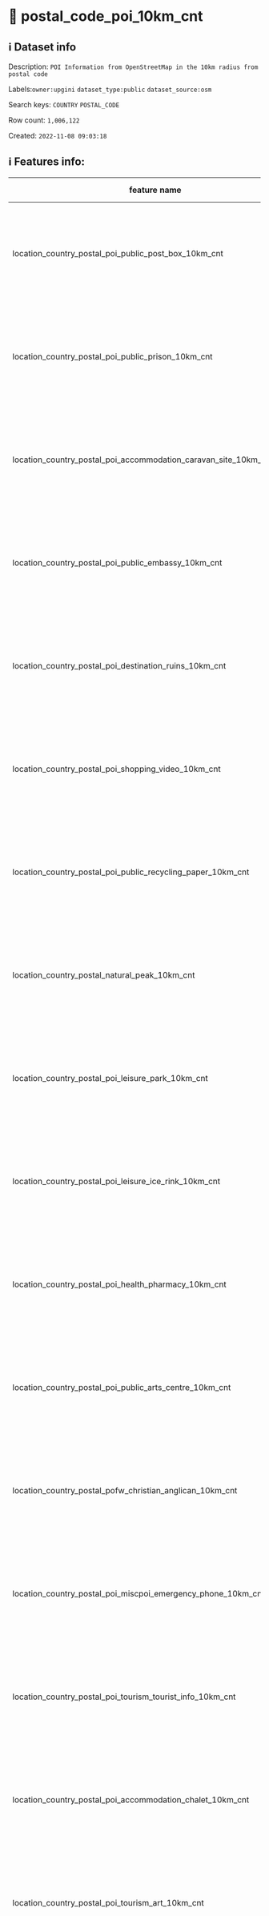 # 📖 postal_code_poi_10km_cnt 
## ℹ️ Dataset info 
Description: `POI Information from OpenStreetMap in the 10km radius from postal code` 

Labels:`owner:upgini` `dataset_type:public` `dataset_source:osm` 

Search keys: `COUNTRY` `POSTAL_CODE`

Row count: `1,006,122`

Created: `2022-11-08 09:03:18` 

## ℹ️ Features info:
|feature name|feature type|descrition|
|---|---|---|
|location_country_postal_poi_public_post_box_10km_cnt|INTEGER|Number of specific type osm objects in 10km radius from postal code|
|location_country_postal_poi_public_prison_10km_cnt|INTEGER|Number of specific type osm objects in 10km radius from postal code|
|location_country_postal_poi_accommodation_caravan_site_10km_cnt|INTEGER|Number of specific type osm objects in 10km radius from postal code|
|location_country_postal_poi_public_embassy_10km_cnt|INTEGER|Number of specific type osm objects in 10km radius from postal code|
|location_country_postal_poi_destination_ruins_10km_cnt|INTEGER|Number of specific type osm objects in 10km radius from postal code|
|location_country_postal_poi_shopping_video_10km_cnt|INTEGER|Number of specific type osm objects in 10km radius from postal code|
|location_country_postal_poi_public_recycling_paper_10km_cnt|INTEGER|Number of specific type osm objects in 10km radius from postal code|
|location_country_postal_natural_peak_10km_cnt|INTEGER|Number of specific type osm objects in 10km radius from postal code|
|location_country_postal_poi_leisure_park_10km_cnt|INTEGER|Number of specific type osm objects in 10km radius from postal code|
|location_country_postal_poi_leisure_ice_rink_10km_cnt|INTEGER|Number of specific type osm objects in 10km radius from postal code|
|location_country_postal_poi_health_pharmacy_10km_cnt|INTEGER|Number of specific type osm objects in 10km radius from postal code|
|location_country_postal_poi_public_arts_centre_10km_cnt|INTEGER|Number of specific type osm objects in 10km radius from postal code|
|location_country_postal_pofw_christian_anglican_10km_cnt|INTEGER|Number of specific type osm objects in 10km radius from postal code|
|location_country_postal_poi_miscpoi_emergency_phone_10km_cnt|INTEGER|Number of specific type osm objects in 10km radius from postal code|
|location_country_postal_poi_tourism_tourist_info_10km_cnt|INTEGER|Number of specific type osm objects in 10km radius from postal code|
|location_country_postal_poi_accommodation_chalet_10km_cnt|INTEGER|Number of specific type osm objects in 10km radius from postal code|
|location_country_postal_poi_tourism_art_10km_cnt|INTEGER|Number of specific type osm objects in 10km radius from postal code|
|location_country_postal_poi_shopping_beverages_10km_cnt|INTEGER|Number of specific type osm objects in 10km radius from postal code|
|location_country_postal_poi_miscpoi_water_mill_10km_cnt|INTEGER|Number of specific type osm objects in 10km radius from postal code|
|location_country_postal_poi_public_graveyard_10km_cnt|INTEGER|Number of specific type osm objects in 10km radius from postal code|
|location_country_postal_poi_destination_viewpoint_10km_cnt|INTEGER|Number of specific type osm objects in 10km radius from postal code|
|location_country_postal_poi_shopping_car_wash_10km_cnt|INTEGER|Number of specific type osm objects in 10km radius from postal code|
|location_country_postal_pofw_muslim_10km_cnt|INTEGER|Number of specific type osm objects in 10km radius from postal code|
|location_country_postal_poi_tourism_tourist_board_10km_cnt|INTEGER|Number of specific type osm objects in 10km radius from postal code|
|location_country_postal_poi_public_courthouse_10km_cnt|INTEGER|Number of specific type osm objects in 10km radius from postal code|
|location_country_postal_poi_destination_fort_10km_cnt|INTEGER|Number of specific type osm objects in 10km radius from postal code|
|location_country_postal_poi_miscpoi_tower_comms_10km_cnt|INTEGER|Number of specific type osm objects in 10km radius from postal code|
|location_country_postal_poi_shopping_sports_10km_cnt|INTEGER|Number of specific type osm objects in 10km radius from postal code|
|location_country_postal_poi_public_library_10km_cnt|INTEGER|Number of specific type osm objects in 10km radius from postal code|
|location_country_postal_poi_catering_pub_10km_cnt|INTEGER|Number of specific type osm objects in 10km radius from postal code|
|location_country_postal_poi_shopping_supermarket_10km_cnt|INTEGER|Number of specific type osm objects in 10km radius from postal code|
|location_country_postal_poi_public_recycling_metal_10km_cnt|INTEGER|Number of specific type osm objects in 10km radius from postal code|
|location_country_postal_pofw_jewish_10km_cnt|INTEGER|Number of specific type osm objects in 10km radius from postal code|
|location_country_postal_poi_destination_theme_park_10km_cnt|INTEGER|Number of specific type osm objects in 10km radius from postal code|
|location_country_postal_poi_shopping_vending_cigarette_10km_cnt|INTEGER|Number of specific type osm objects in 10km radius from postal code|
|location_country_postal_poi_health_doctors_10km_cnt|INTEGER|Number of specific type osm objects in 10km radius from postal code|
|location_country_postal_poi_miscpoi_water_works_10km_cnt|INTEGER|Number of specific type osm objects in 10km radius from postal code|
|location_country_postal_poi_public_post_office_10km_cnt|INTEGER|Number of specific type osm objects in 10km radius from postal code|
|location_country_postal_poi_shopping_florist_10km_cnt|INTEGER|Number of specific type osm objects in 10km radius from postal code|
|location_country_postal_poi_shopping_car_rental_10km_cnt|INTEGER|Number of specific type osm objects in 10km radius from postal code|
|location_country_postal_pofw_christian_methodist_10km_cnt|INTEGER|Number of specific type osm objects in 10km radius from postal code|
|location_country_postal_poi_accommodation_camp_site_10km_cnt|INTEGER|Number of specific type osm objects in 10km radius from postal code|
|location_country_postal_poi_catering_food_court_10km_cnt|INTEGER|Number of specific type osm objects in 10km radius from postal code|
|location_country_postal_poi_shopping_car_10km_cnt|INTEGER|Number of specific type osm objects in 10km radius from postal code|
|location_country_postal_poi_shopping_bicycle_10km_cnt|INTEGER|Number of specific type osm objects in 10km radius from postal code|
|location_country_postal_poi_shopping_books_10km_cnt|INTEGER|Number of specific type osm objects in 10km radius from postal code|
|location_country_postal_poi_miscpoi_hunting_stand_10km_cnt|INTEGER|Number of specific type osm objects in 10km radius from postal code|
|location_country_postal_poi_leisure_golf_course_10km_cnt|INTEGER|Number of specific type osm objects in 10km radius from postal code|
|location_country_postal_poi_shopping_greengrocer_10km_cnt|INTEGER|Number of specific type osm objects in 10km radius from postal code|
|location_country_postal_poi_miscpoi_bench_10km_cnt|INTEGER|Number of specific type osm objects in 10km radius from postal code|
|location_country_postal_poi_leisure_dog_park_10km_cnt|INTEGER|Number of specific type osm objects in 10km radius from postal code|
|location_country_postal_poi_shopping_department_store_10km_cnt|INTEGER|Number of specific type osm objects in 10km radius from postal code|
|location_country_postal_poi_shopping_shoes_10km_cnt|INTEGER|Number of specific type osm objects in 10km radius from postal code|
|location_country_postal_natural_mine_10km_cnt|INTEGER|Number of specific type osm objects in 10km radius from postal code|
|location_country_postal_poi_shopping_hairdresser_10km_cnt|INTEGER|Number of specific type osm objects in 10km radius from postal code|
|location_country_postal_poi_shopping_computer_10km_cnt|INTEGER|Number of specific type osm objects in 10km radius from postal code|
|location_country_postal_poi_accommodation_alpine_hut_10km_cnt|INTEGER|Number of specific type osm objects in 10km radius from postal code|
|location_country_postal_poi_destination_memorial_10km_cnt|INTEGER|Number of specific type osm objects in 10km radius from postal code|
|location_country_postal_poi_public_university_10km_cnt|INTEGER|Number of specific type osm objects in 10km radius from postal code|
|location_country_postal_poi_catering_biergarten_10km_cnt|INTEGER|Number of specific type osm objects in 10km radius from postal code|
|location_country_postal_pofw_christian_mormon_10km_cnt|INTEGER|Number of specific type osm objects in 10km radius from postal code|
|location_country_postal_poi_shopping_doityourself_10km_cnt|INTEGER|Number of specific type osm objects in 10km radius from postal code|
|location_country_postal_poi_accommodation_shelter_10km_cnt|INTEGER|Number of specific type osm objects in 10km radius from postal code|
|location_country_postal_poi_shopping_furniture_10km_cnt|INTEGER|Number of specific type osm objects in 10km radius from postal code|
|location_country_postal_poi_destination_zoo_10km_cnt|INTEGER|Number of specific type osm objects in 10km radius from postal code|
|location_country_postal_natural_volcano_10km_cnt|INTEGER|Number of specific type osm objects in 10km radius from postal code|
|location_country_postal_poi_public_marketplace_10km_cnt|INTEGER|Number of specific type osm objects in 10km radius from postal code|
|location_country_postal_poi_miscpoi_emergency_access_10km_cnt|INTEGER|Number of specific type osm objects in 10km radius from postal code|
|location_country_postal_poi_shopping_butcher_10km_cnt|INTEGER|Number of specific type osm objects in 10km radius from postal code|
|location_country_postal_poi_destination_battlefield_10km_cnt|INTEGER|Number of specific type osm objects in 10km radius from postal code|
|location_country_postal_poi_catering_restaurant_10km_cnt|INTEGER|Number of specific type osm objects in 10km radius from postal code|
|location_country_postal_poi_miscpoi_wastewater_plant_10km_cnt|INTEGER|Number of specific type osm objects in 10km radius from postal code|
|location_country_postal_poi_public_recycling_clothes_10km_cnt|INTEGER|Number of specific type osm objects in 10km radius from postal code|
|location_country_postal_pofw_shinto_10km_cnt|INTEGER|Number of specific type osm objects in 10km radius from postal code|
|location_country_postal_poi_destination_wayside_cross_10km_cnt|INTEGER|Number of specific type osm objects in 10km radius from postal code|
|location_country_postal_natural_cliff_10km_cnt|INTEGER|Number of specific type osm objects in 10km radius from postal code|
|location_country_postal_poi_leisure_cinema_10km_cnt|INTEGER|Number of specific type osm objects in 10km radius from postal code|
|location_country_postal_poi_tourism_tourist_guidepost_10km_cnt|INTEGER|Number of specific type osm objects in 10km radius from postal code|
|location_country_postal_poi_miscpoi_tower_observation_10km_cnt|INTEGER|Number of specific type osm objects in 10km radius from postal code|
|location_country_postal_poi_shopping_optician_10km_cnt|INTEGER|Number of specific type osm objects in 10km radius from postal code|
|location_country_postal_poi_miscpoi_camera_surveillance_10km_cnt|INTEGER|Number of specific type osm objects in 10km radius from postal code|
|location_country_postal_poi_accommodation_guest_house_10km_cnt|INTEGER|Number of specific type osm objects in 10km radius from postal code|
|location_country_postal_poi_shopping_mobile_phone_10km_cnt|INTEGER|Number of specific type osm objects in 10km radius from postal code|
|location_country_postal_poi_destination_monument_10km_cnt|INTEGER|Number of specific type osm objects in 10km radius from postal code|
|location_country_postal_poi_shopping_toys_10km_cnt|INTEGER|Number of specific type osm objects in 10km radius from postal code|
|location_country_postal_poi_health_dentist_10km_cnt|INTEGER|Number of specific type osm objects in 10km radius from postal code|
|location_country_postal_poi_miscpoi_toilet_10km_cnt|INTEGER|Number of specific type osm objects in 10km radius from postal code|
|location_country_postal_poi_public_college_10km_cnt|INTEGER|Number of specific type osm objects in 10km radius from postal code|
|location_country_postal_poi_accommodation_motel_10km_cnt|INTEGER|Number of specific type osm objects in 10km radius from postal code|
|location_country_postal_poi_health_veterinary_10km_cnt|INTEGER|Number of specific type osm objects in 10km radius from postal code|
|location_country_postal_pofw_christian_catholic_10km_cnt|INTEGER|Number of specific type osm objects in 10km radius from postal code|
|location_country_postal_poi_destination_attraction_10km_cnt|INTEGER|Number of specific type osm objects in 10km radius from postal code|
|location_country_postal_poi_public_school_10km_cnt|INTEGER|Number of specific type osm objects in 10km radius from postal code|
|location_country_postal_poi_leisure_nightclub_10km_cnt|INTEGER|Number of specific type osm objects in 10km radius from postal code|
|location_country_postal_pofw_christian_protestant_10km_cnt|INTEGER|Number of specific type osm objects in 10km radius from postal code|
|location_country_postal_pofw_christian_10km_cnt|INTEGER|Number of specific type osm objects in 10km radius from postal code|
|location_country_postal_poi_shopping_car_repair_10km_cnt|INTEGER|Number of specific type osm objects in 10km radius from postal code|
|location_country_postal_pofw_hindu_10km_cnt|INTEGER|Number of specific type osm objects in 10km radius from postal code|
|location_country_postal_poi_catering_cafe_10km_cnt|INTEGER|Number of specific type osm objects in 10km radius from postal code|
|location_country_postal_poi_public_town_hall_10km_cnt|INTEGER|Number of specific type osm objects in 10km radius from postal code|
|location_country_postal_poi_leisure_stadium_10km_cnt|INTEGER|Number of specific type osm objects in 10km radius from postal code|
|location_country_postal_poi_public_recycling_glass_10km_cnt|INTEGER|Number of specific type osm objects in 10km radius from postal code|
|location_country_postal_poi_miscpoi_lighthouse_10km_cnt|INTEGER|Number of specific type osm objects in 10km radius from postal code|
|location_country_postal_poi_public_public_building_10km_cnt|INTEGER|Number of specific type osm objects in 10km radius from postal code|
|location_country_postal_poi_miscpoi_drinking_water_10km_cnt|INTEGER|Number of specific type osm objects in 10km radius from postal code|
|location_country_postal_poi_public_telephone_10km_cnt|INTEGER|Number of specific type osm objects in 10km radius from postal code|
|location_country_postal_natural_beach_10km_cnt|INTEGER|Number of specific type osm objects in 10km radius from postal code|
|location_country_postal_poi_leisure_playground_10km_cnt|INTEGER|Number of specific type osm objects in 10km radius from postal code|
|location_country_postal_poi_shopping_kiosk_10km_cnt|INTEGER|Number of specific type osm objects in 10km radius from postal code|
|location_country_postal_poi_shopping_mall_10km_cnt|INTEGER|Number of specific type osm objects in 10km radius from postal code|
|location_country_postal_poi_public_nursing_home_10km_cnt|INTEGER|Number of specific type osm objects in 10km radius from postal code|
|location_country_postal_poi_leisure_tennis_court_10km_cnt|INTEGER|Number of specific type osm objects in 10km radius from postal code|
|location_country_postal_poi_leisure_theatre_10km_cnt|INTEGER|Number of specific type osm objects in 10km radius from postal code|
|location_country_postal_poi_shopping_convenience_10km_cnt|INTEGER|Number of specific type osm objects in 10km radius from postal code|
|location_country_postal_poi_shopping_outdoor_10km_cnt|INTEGER|Number of specific type osm objects in 10km radius from postal code|
|location_country_postal_pofw_muslim_sunni_10km_cnt|INTEGER|Number of specific type osm objects in 10km radius from postal code|
|location_country_postal_pofw_christian_orthodox_10km_cnt|INTEGER|Number of specific type osm objects in 10km radius from postal code|
|location_country_postal_pofw_christian_lutheran_10km_cnt|INTEGER|Number of specific type osm objects in 10km radius from postal code|
|location_country_postal_poi_miscpoi_water_tower_10km_cnt|INTEGER|Number of specific type osm objects in 10km radius from postal code|
|location_country_postal_poi_public_police_10km_cnt|INTEGER|Number of specific type osm objects in 10km radius from postal code|
|location_country_postal_poi_health_hospital_10km_cnt|INTEGER|Number of specific type osm objects in 10km radius from postal code|
|location_country_postal_poi_tourism_archaeological_10km_cnt|INTEGER|Number of specific type osm objects in 10km radius from postal code|
|location_country_postal_pofw_christian_baptist_10km_cnt|INTEGER|Number of specific type osm objects in 10km radius from postal code|
|location_country_postal_pofw_taoist_10km_cnt|INTEGER|Number of specific type osm objects in 10km radius from postal code|
|location_country_postal_poi_money_atm_10km_cnt|INTEGER|Number of specific type osm objects in 10km radius from postal code|
|location_country_postal_poi_miscpoi_fire_hydrant_10km_cnt|INTEGER|Number of specific type osm objects in 10km radius from postal code|
|location_country_postal_poi_shopping_gift_10km_cnt|INTEGER|Number of specific type osm objects in 10km radius from postal code|
|location_country_postal_poi_tourism_tourist_map_10km_cnt|INTEGER|Number of specific type osm objects in 10km radius from postal code|
|location_country_postal_poi_shopping_bicycle_rental_10km_cnt|INTEGER|Number of specific type osm objects in 10km radius from postal code|
|location_country_postal_poi_accommodation_hotel_10km_cnt|INTEGER|Number of specific type osm objects in 10km radius from postal code|
|location_country_postal_poi_leisure_swimming_pool_10km_cnt|INTEGER|Number of specific type osm objects in 10km radius from postal code|
|location_country_postal_poi_shopping_clothes_10km_cnt|INTEGER|Number of specific type osm objects in 10km radius from postal code|
|location_country_postal_poi_shopping_beauty_10km_cnt|INTEGER|Number of specific type osm objects in 10km radius from postal code|
|location_country_postal_poi_shopping_vending_machine_10km_cnt|INTEGER|Number of specific type osm objects in 10km radius from postal code|
|location_country_postal_poi_destination_picnic_site_10km_cnt|INTEGER|Number of specific type osm objects in 10km radius from postal code|
|location_country_postal_poi_public_recycling_10km_cnt|INTEGER|Number of specific type osm objects in 10km radius from postal code|
|location_country_postal_poi_destination_wayside_shrine_10km_cnt|INTEGER|Number of specific type osm objects in 10km radius from postal code|
|location_country_postal_poi_shopping_car_sharing_10km_cnt|INTEGER|Number of specific type osm objects in 10km radius from postal code|
|location_country_postal_natural_spring_10km_cnt|INTEGER|Number of specific type osm objects in 10km radius from postal code|
|location_country_postal_pofw_sikh_10km_cnt|INTEGER|Number of specific type osm objects in 10km radius from postal code|
|location_country_postal_poi_public_kindergarten_10km_cnt|INTEGER|Number of specific type osm objects in 10km radius from postal code|
|location_country_postal_pofw_buddhist_10km_cnt|INTEGER|Number of specific type osm objects in 10km radius from postal code|
|location_country_postal_poi_destination_artwork_10km_cnt|INTEGER|Number of specific type osm objects in 10km radius from postal code|
|location_country_postal_poi_shopping_laundry_10km_cnt|INTEGER|Number of specific type osm objects in 10km radius from postal code|
|location_country_postal_poi_accommodation_hostel_10km_cnt|INTEGER|Number of specific type osm objects in 10km radius from postal code|
|location_country_postal_poi_leisure_pitch_10km_cnt|INTEGER|Number of specific type osm objects in 10km radius from postal code|
|location_country_postal_poi_shopping_vending_parking_10km_cnt|INTEGER|Number of specific type osm objects in 10km radius from postal code|
|location_country_postal_poi_destination_castle_10km_cnt|INTEGER|Number of specific type osm objects in 10km radius from postal code|
|location_country_postal_poi_accommodation_bed_and_breakfast_10km_cnt|INTEGER|Number of specific type osm objects in 10km radius from postal code|
|location_country_postal_natural_glacier_10km_cnt|INTEGER|Number of specific type osm objects in 10km radius from postal code|
|location_country_postal_poi_shopping_chemist_10km_cnt|INTEGER|Number of specific type osm objects in 10km radius from postal code|
|location_country_postal_poi_money_bank_10km_cnt|INTEGER|Number of specific type osm objects in 10km radius from postal code|
|location_country_postal_poi_miscpoi_windmill_10km_cnt|INTEGER|Number of specific type osm objects in 10km radius from postal code|
|location_country_postal_pofw_christian_evangelical_10km_cnt|INTEGER|Number of specific type osm objects in 10km radius from postal code|
|location_country_postal_poi_public_community_centre_10km_cnt|INTEGER|Number of specific type osm objects in 10km radius from postal code|
|location_country_postal_poi_catering_bar_10km_cnt|INTEGER|Number of specific type osm objects in 10km radius from postal code|
|location_country_postal_poi_shopping_newsagent_10km_cnt|INTEGER|Number of specific type osm objects in 10km radius from postal code|
|location_country_postal_poi_public_fire_station_10km_cnt|INTEGER|Number of specific type osm objects in 10km radius from postal code|
|location_country_postal_natural_cave_entrance_10km_cnt|INTEGER|Number of specific type osm objects in 10km radius from postal code|
|location_country_postal_poi_miscpoi_waste_basket_10km_cnt|INTEGER|Number of specific type osm objects in 10km radius from postal code|
|location_country_postal_poi_miscpoi_fountain_10km_cnt|INTEGER|Number of specific type osm objects in 10km radius from postal code|
|location_country_postal_poi_shopping_travel_agency_10km_cnt|INTEGER|Number of specific type osm objects in 10km radius from postal code|
|location_country_postal_poi_shopping_stationery_10km_cnt|INTEGER|Number of specific type osm objects in 10km radius from postal code|
|location_country_postal_poi_shopping_garden_centre_10km_cnt|INTEGER|Number of specific type osm objects in 10km radius from postal code|
|location_country_postal_poi_shopping_bakery_10km_cnt|INTEGER|Number of specific type osm objects in 10km radius from postal code|
|location_country_postal_poi_destination_museum_10km_cnt|INTEGER|Number of specific type osm objects in 10km radius from postal code|
|location_country_postal_poi_catering_fast_food_10km_cnt|INTEGER|Number of specific type osm objects in 10km radius from postal code|
|location_country_postal_poi_leisure_sports_centre_10km_cnt|INTEGER|Number of specific type osm objects in 10km radius from postal code|
|location_country_postal_poi_miscpoi_water_well_10km_cnt|INTEGER|Number of specific type osm objects in 10km radius from postal code|
|location_country_postal_poi_destination_archaeological_site_10km_cnt|INTEGER|Number of specific type osm objects in 10km radius from postal code|
|location_country_postal_poi_shopping_jewelry_10km_cnt|INTEGER|Number of specific type osm objects in 10km radius from postal code|
|location_country_postal_pofw_muslim_shia_10km_cnt|INTEGER|Number of specific type osm objects in 10km radius from postal code|
